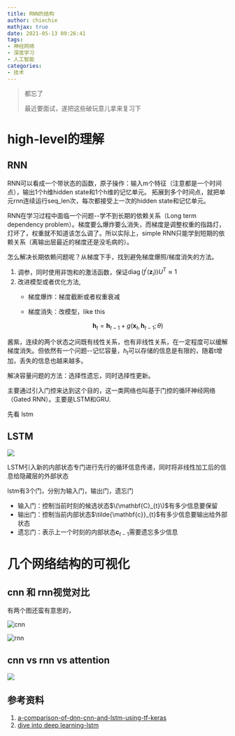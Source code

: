 ```yaml
---
title: RNN的结构
author: chiechie
mathjax: true
date: 2021-05-13 09:26:41
tags:
- 神经网络
- 深度学习
- 人工智能
categories:
- 技术
---
```


> 都忘了
> 
> 最近要面试，遂把这些破玩意儿拿来复习下


# high-level的理解

## RNN

RNN可以看成一个带状态的函数，原子操作：输入m个特征（注意都是一个时间点），输出1个h维hidden state和1个h维的记忆单元。
拓展到多个时间点，就把单元rnn连续运行seq_len次，每次都接受上一次的hidden state和记忆单元。

RNN在学习过程中面临一个问题--学不到长期的依赖关系（Long term dependency problem）。梯度要么爆炸要么消失，而梯度是调整权重的指路灯，灯坏了，权重就不知道该怎么调了。所以实际上，simple RNN只能学到短期的依赖关系（离输出层最近的梯度还是没毛病的）。

怎么解决长期依赖问题呢？从梯度下手，找到避免梯度爆照/梯度消失的方法。

1. 调参，同时使用非饱和的激活函数，保证$\operatorname{diag}\left(f^{\prime}\left(\mathbf{z}_{i}\right)\right) U^{\mathrm{T}} \approx 1$
2. 改进模型或者优化方法, 
    - 梯度爆炸：梯度截断或者权重衰减
    - 梯度消失：改模型，like this
      
      $$ \mathbf{h}_{t}=\mathbf{h}_{t-1}+g\left(\mathbf{x}_{t}, \mathbf{h}_{t-1} ; \theta\right) $$
    
 酱紫，连续的两个状态之间既有线性关系，也有非线性关系，在一定程度可以缓解梯度消失。但依然有一个问题--记忆容量，$h_t$可以存储的信息是有限的，随着t增加，丢失的信息也越来越多。

解决容量问题的方法：选择性遗忘，同时选择性更新。

主要通过引入门控来达到这个目的，这一类网络也叫基于门控的循环神经网络（Gated RNN）。主要是LSTM和GRU.
 

先看 lstm

## LSTM

![](lstm.png)

LSTM引入新的内部状态专门进行先行的循环信息传递，同时将非线性加工后的信息给隐藏层的外部状态

lstm有3个门，分别为输入门，输出门，遗忘门

- 输入门：控制当前时刻的候选状态$\(\mathbf{C}_{t}\)$有多少信息要保留
- 输出门：控制当前内部状态$\tilde{\mathbf{c}}_{t}$有多少信息要输出给外部状态
- 遗忘门：表示上一个时刻的内部状态$\mathbf{c}_{t-1}$需要遗忘多少信息



# 几个网络结构的可视化

## cnn 和 rnn视觉对比

有两个图还蛮有意思的，

![cnn](https://miro.medium.com/max/3058/1*W34PwVsbTm_3EbJozaWWdA.jpeg)

![rnn](https://firebasestorage.googleapis.com/v0/b/firescript-577a2.appspot.com/o/imgs%2Fapp%2Frf_learning%2FoIsH5iVKwV.png?alt=media&token=05e8189e-dd5f-4781-910c-a46bb9fa4eaf)


## cnn vs rnn vs attention

 ![](https://firebasestorage.googleapis.com/v0/b/firescript-577a2.appspot.com/o/imgs%2Fapp%2Frf_learning%2F_n2z_XQqI2.png?alt=media&token=facfccac-e8ac-4895-a84c-7add43cd165a)



## 参考资料
1. [a-comparison-of-dnn-cnn-and-lstm-using-tf-keras](https://towardsdatascience.com/a-comparison-of-dnn-cnn-and-lstm-using-tf-keras-2191f8c77bbe)
2. [dive into deep learning-lstm](https://zh.d2l.ai/chapter_recurrent-neural-networks/lstm.html)
